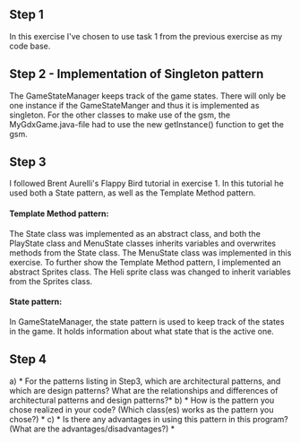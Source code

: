 ## Step 1
In this exercise I've chosen to use task 1 from the previous exercise as my code base.
## Step 2 - Implementation of Singleton pattern
The GameStateManager keeps track of the game states. There will only be one instance if the GameStateManger and thus it is implemented as singleton.
For the other classes to make use of the gsm, the MyGdxGame.java-file had to use the new getInstance() function to get the gsm.
## Step 3
I followed Brent Aurelli's Flappy Bird tutorial in exercise 1. In this tutorial he used both a State pattern, as well as the Template Method pattern.

#### Template Method pattern:
The State class was implemented as an abstract class, and both the PlayState class and MenuState classes inherits variables and overwrites methods from
the State class. The MenuState class was implemented in this exercise. To further show the Template Method pattern, I implemented an abstract Sprites class. The Heli sprite class was
changed to inherit variables from the Sprites class.

#### State pattern:
In GameStateManager, the state pattern is used to keep track of the states in the game. It holds information about what state that is the active one.

## Step 4
a)  * For the patterns listing in Step3, which are architectural patterns, and which are design patterns? What are the relationships and differences of architectural patterns and design patterns?*
b) * How is the pattern you chose realized in your code? (Which class(es) works as the pattern you chose?) *
c) * Is there any advantages in using this pattern in this program? (What are the advantages/disadvantages?) *


